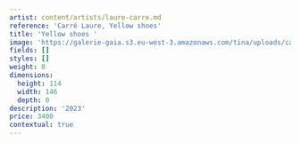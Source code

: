 ```yaml
---
artist: content/artists/laure-carre.md
reference: 'Carré Laure, Yellow shoes'
title: 'Yellow shoes '
image: 'https://galerie-gaia.s3.eu-west-3.amazonaws.com/tina/uploads/carre-laure/yellow shoes 114X146.jpg'
fields: []
styles: []
weight: 0
dimensions:
  height: 114
  width: 146
  depth: 0
description: '2023'
price: 3400
contextual: true
---
```


